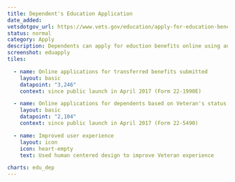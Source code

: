 ```yaml
---
title: Dependent's Education Application
date_added:
vetsdotgov_url: https://www.vets.gov/education/apply-for-education-benefits/
status: normal
category: Apply
description: Dependents can apply for eduction benefits online using any mobile device
screenshot: eduapply
tiles:

  - name: Online applications for transferred benefits submitted
    layout: basic
    datapoint: "3,246"
    context: since public launch in April 2017 (Form 22-1990E)

  - name: Online applications for dependents based on Veteran's status
    layout: basic
    datapoint: "2,104"
    context: since public launch in April 2017 (Form 22-5490)

  - name: Improved user experience
    layout: icon
    icon: heart-empty
    text: Used human centered design to improve Veteran experience

charts: edu_dep
---
```

